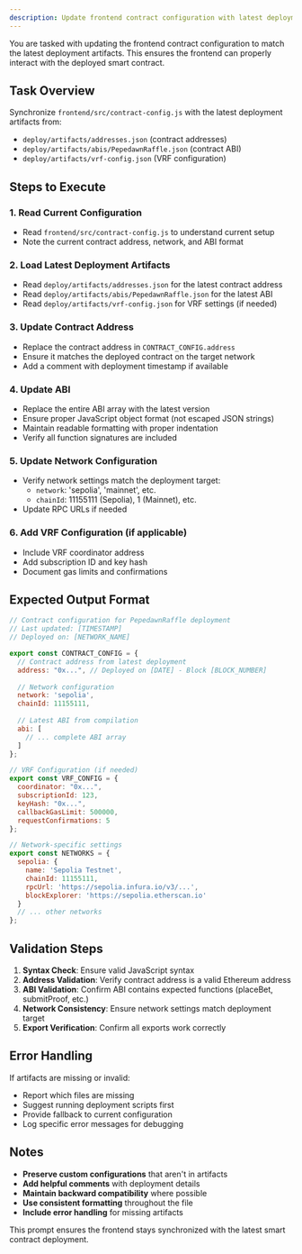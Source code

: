 ```yaml
---
description: Update frontend contract configuration with latest deployment artifacts (address, ABI, network settings)
---
```


You are tasked with updating the frontend contract configuration to match the latest deployment artifacts. This ensures the frontend can properly interact with the deployed smart contract.

## Task Overview

Synchronize `frontend/src/contract-config.js` with the latest deployment artifacts from:
- `deploy/artifacts/addresses.json` (contract addresses)
- `deploy/artifacts/abis/PepedawnRaffle.json` (contract ABI)
- `deploy/artifacts/vrf-config.json` (VRF configuration)

## Steps to Execute

### 1. Read Current Configuration
- Read `frontend/src/contract-config.js` to understand current setup
- Note the current contract address, network, and ABI format

### 2. Load Latest Deployment Artifacts
- Read `deploy/artifacts/addresses.json` for the latest contract address
- Read `deploy/artifacts/abis/PepedawnRaffle.json` for the latest ABI
- Read `deploy/artifacts/vrf-config.json` for VRF settings (if needed)

### 3. Update Contract Address
- Replace the contract address in `CONTRACT_CONFIG.address`
- Ensure it matches the deployed contract on the target network
- Add a comment with deployment timestamp if available

### 4. Update ABI
- Replace the entire ABI array with the latest version
- Ensure proper JavaScript object format (not escaped JSON strings)
- Maintain readable formatting with proper indentation
- Verify all function signatures are included

### 5. Update Network Configuration
- Verify network settings match the deployment target:
  - `network`: 'sepolia', 'mainnet', etc.
  - `chainId`: 11155111 (Sepolia), 1 (Mainnet), etc.
- Update RPC URLs if needed

### 6. Add VRF Configuration (if applicable)
- Include VRF coordinator address
- Add subscription ID and key hash
- Document gas limits and confirmations

## Expected Output Format

```javascript
// Contract configuration for PepedawnRaffle deployment
// Last updated: [TIMESTAMP]
// Deployed on: [NETWORK_NAME]

export const CONTRACT_CONFIG = {
  // Contract address from latest deployment
  address: "0x...", // Deployed on [DATE] - Block [BLOCK_NUMBER]
  
  // Network configuration
  network: 'sepolia',
  chainId: 11155111,
  
  // Latest ABI from compilation
  abi: [
    // ... complete ABI array
  ]
};

// VRF Configuration (if needed)
export const VRF_CONFIG = {
  coordinator: "0x...",
  subscriptionId: 123,
  keyHash: "0x...",
  callbackGasLimit: 500000,
  requestConfirmations: 5
};

// Network-specific settings
export const NETWORKS = {
  sepolia: {
    name: 'Sepolia Testnet',
    chainId: 11155111,
    rpcUrl: 'https://sepolia.infura.io/v3/...',
    blockExplorer: 'https://sepolia.etherscan.io'
  }
  // ... other networks
};
```

## Validation Steps

1. **Syntax Check**: Ensure valid JavaScript syntax
2. **Address Validation**: Verify contract address is a valid Ethereum address
3. **ABI Validation**: Confirm ABI contains expected functions (placeBet, submitProof, etc.)
4. **Network Consistency**: Ensure network settings match deployment target
5. **Export Verification**: Confirm all exports work correctly

## Error Handling

If artifacts are missing or invalid:
- Report which files are missing
- Suggest running deployment scripts first
- Provide fallback to current configuration
- Log specific error messages for debugging

## Notes

- **Preserve custom configurations** that aren't in artifacts
- **Add helpful comments** with deployment details
- **Maintain backward compatibility** where possible
- **Use consistent formatting** throughout the file
- **Include error handling** for missing artifacts

This prompt ensures the frontend stays synchronized with the latest smart contract deployment.
